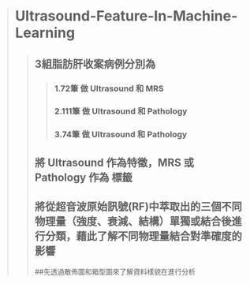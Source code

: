 ># Ultrasound-Feature-In-Machine-Learning
>>## 3組脂肪肝收案病例分別為
>>>### 1.72筆 做 Ultrasound 和 MRS 
>>>### 2.111筆 做 Ultrasound 和 Pathology
>>>### 3.74筆 做 Ultrasound 和 Pathology
>>## 將 Ultrasound 作為特徵，MRS 或 Pathology 作為 標籤
>>## 將從超音波原始訊號(RF)中萃取出的三個不同物理量（強度、衰減、結構）單獨或結合後進行分類，藉此了解不同物理量結合對準確度的影響
>>##先透過散佈圖和箱型圖來了解資料樣貌在進行分析
